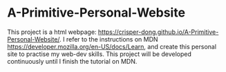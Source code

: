 # A-Primitive-Personal-Website
This project is a html webpage: https://crisper-dong.github.io/A-Primitive-Personal-Website/. 
I refer to the instructions on MDN https://developer.mozilla.org/en-US/docs/Learn, and create this personal site to practise my web-dev skills. 
This project will be developed continuously until I finish the tutorial on MDN.

